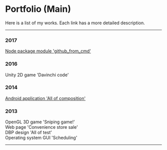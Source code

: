 Portfolio (Main)
========

Here is a list of my works. Each link has a more detailed description.

---
### 2017
[Node package module 'github_from_cmd'](https://github.com/GarlicB/github_from_cmd)

### 2016
Unity 2D game 'Davinchi code'

### 2014
[Android application 'All of composition'](https://github.com/GarlicB/portfolio/tree/master/2014_all_of_composition)   

### 2013
OpenGL 3D game 'Sniping game!'  
Web page 'Convenience store sale'  
DBP design  'All of test'  
Operating system GUI 'Scheduling'  


---
    
    
    

